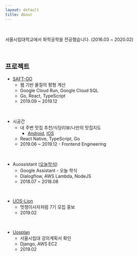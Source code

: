```yaml
---
layout: default
title: About
---
```


<br/>

서울시립대학교에서 화학공학을 전공했습니다. (2016.03 ~ 2020.02)

<br/>

## 프로젝트

* [SAFT-GO](https://saftgo.app)
  * 웹 기반 물질의 평형 계산
  * Google Cloud Run, Google Cloud SQL
  * Go, React, TypeScript
  * 2019.09 ~ 2019.12

<br/>

* 시공간
  * 내 주변 맛집 추천/식당리뷰/나만의 맛집지도
    * [Android](https://play.google.com/store/apps/details?id=app.timeandspace.rn&hl=ko), [IOS](https://apps.apple.com/kr/app/%EC%8B%9C%EA%B3%B5%EA%B0%84/id1478094613)
  * React Native, TypeScript, Go
  * 2019.06 ~ 2019.12 - Frontend Engineering

<br/>

* Auossistant ([오늘학식](https://assistant.google.com/services/a/uid/00000004685500b2?hl=ko-KR))
  * Google Assistant - 오늘 학식
  * Dialogflow, AWS Lambda, NodeJS
  * 2018.07 ~ 2018.08

<br/>

* [UOS-Lion](https://uos.likelion.org)
  * 멋쟁이사자처럼 7기 모집 홍보
  * 2019.02

<br/>

* [Uosplan](http://uosplan.com)
  * 서울시립대 강의계획서 확인
  * Django, AWS EC2
  * 2019.02

<br/>
